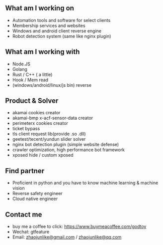 ## What am I working on
* Automation tools and software for select clients
* Membership services and websites
* Windows and android client reverse engine
* Robot detection system (same like nginx plugin)

## What am I working with
* Node.JS
* Golang
* Rust / C++ ( a little)
* Hook / Mem read
* (windows/android/linux/js bin) reverse

## Product & Solver
* akamai cookies creator
* akamai-bmp x-acf-sensor-data creator
* perimeterx cookies creator
* ticket bypass
* tls client request lib(provide .so .dll)
* geetest/tecent/yundun slider solver
* nginx bot detection plugin (simple website defense)
* crawler optimization, high performance bot framework
* xposed hide / custom xposed 


## Find partner
* Proficient in python and you have to know machine learning & machine vision
* Reverse safety engineer
* Cloud native engineer


## Contact me
 * buy me a coffee to click:  https://www.buymeacoffee.com/godtoy
 * Wechat: gtfeature
 * Email: zhaojunlike@gmail.com / zhaojunlike@qq.com
